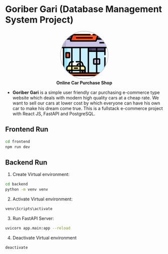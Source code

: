 # Goriber Gari (Database Management System Project)

<p align="center">
  <img src="car-dealer.png" alt="Website Logo" width="150" height="150" style="border-radius: 50%; border: 2px solid #ccc;" />
  <br>
  <strong>Online Car Purchase Shop</strong>
</p>

- **Goriber Gari** is a simple user friendly car purchasing e-commerce type website which deals with modern high quality cars at a cheap rate. We want to sell our cars at lower cost by which everyone can have his own car to make his dream come true. This is a fullstack e-commerce project with React JS, FastAPI and PostgreSQL.


## Frontend Run
``` bash
cd frontend
npm run dev
```

## Backend Run
1. Create Virtual environment:
``` bash
cd backend
python -m venv venv
```
2. Activate Virtual environment:
``` bash
venv\Scripts\activate
```
3. Run FastAPI Server:
``` bash
uvicorn app.main:app --reload
```
4. Deactivate Virtual environment
``` bash
deactivate
```
